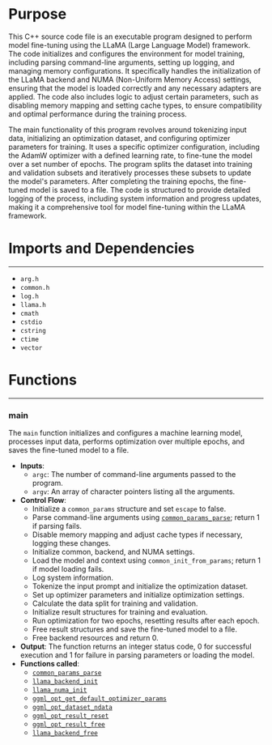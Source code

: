 # Purpose
This C++ source code file is an executable program designed to perform model fine-tuning using the LLaMA (Large Language Model) framework. The code initializes and configures the environment for model training, including parsing command-line arguments, setting up logging, and managing memory configurations. It specifically handles the initialization of the LLaMA backend and NUMA (Non-Uniform Memory Access) settings, ensuring that the model is loaded correctly and any necessary adapters are applied. The code also includes logic to adjust certain parameters, such as disabling memory mapping and setting cache types, to ensure compatibility and optimal performance during the training process.

The main functionality of this program revolves around tokenizing input data, initializing an optimization dataset, and configuring optimizer parameters for training. It uses a specific optimizer configuration, including the AdamW optimizer with a defined learning rate, to fine-tune the model over a set number of epochs. The program splits the dataset into training and validation subsets and iteratively processes these subsets to update the model's parameters. After completing the training epochs, the fine-tuned model is saved to a file. The code is structured to provide detailed logging of the process, including system information and progress updates, making it a comprehensive tool for model fine-tuning within the LLaMA framework.
# Imports and Dependencies

---
- `arg.h`
- `common.h`
- `log.h`
- `llama.h`
- `cmath`
- `cstdio`
- `cstring`
- `ctime`
- `vector`


# Functions

---
### main<!-- {{#callable:main}} -->
The `main` function initializes and configures a machine learning model, processes input data, performs optimization over multiple epochs, and saves the fine-tuned model to a file.
- **Inputs**:
    - `argc`: The number of command-line arguments passed to the program.
    - `argv`: An array of character pointers listing all the arguments.
- **Control Flow**:
    - Initialize a `common_params` structure and set `escape` to false.
    - Parse command-line arguments using [`common_params_parse`](../../common/arg.cpp.driver.md#common_params_parse); return 1 if parsing fails.
    - Disable memory mapping and adjust cache types if necessary, logging these changes.
    - Initialize common, backend, and NUMA settings.
    - Load the model and context using `common_init_from_params`; return 1 if model loading fails.
    - Log system information.
    - Tokenize the input prompt and initialize the optimization dataset.
    - Set up optimizer parameters and initialize optimization settings.
    - Calculate the data split for training and validation.
    - Initialize result structures for training and evaluation.
    - Run optimization for two epochs, resetting results after each epoch.
    - Free result structures and save the fine-tuned model to a file.
    - Free backend resources and return 0.
- **Output**: The function returns an integer status code, 0 for successful execution and 1 for failure in parsing parameters or loading the model.
- **Functions called**:
    - [`common_params_parse`](../../common/arg.cpp.driver.md#common_params_parse)
    - [`llama_backend_init`](../../src/llama.cpp.driver.md#llama_backend_init)
    - [`llama_numa_init`](../../src/llama.cpp.driver.md#llama_numa_init)
    - [`ggml_opt_get_default_optimizer_params`](../../ggml/src/ggml-opt.cpp.driver.md#ggml_opt_get_default_optimizer_params)
    - [`ggml_opt_dataset_ndata`](../../ggml/src/ggml-opt.cpp.driver.md#ggml_opt_dataset_ndata)
    - [`ggml_opt_result_reset`](../../ggml/src/ggml-opt.cpp.driver.md#ggml_opt_result_reset)
    - [`ggml_opt_result_free`](../../ggml/src/ggml-opt.cpp.driver.md#ggml_opt_result_free)
    - [`llama_backend_free`](../../src/llama.cpp.driver.md#llama_backend_free)


